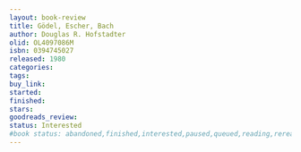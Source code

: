 ```yaml
---
layout: book-review
title: Gödel, Escher, Bach
author: Douglas R. Hofstadter
olid: OL4097086M
isbn: 0394745027
released: 1980
categories: 
tags: 
buy_link: 
started: 
finished: 
stars: 
goodreads_review: 
status: Interested
#book status: abandoned,finished,interested,paused,queued,reading,reread
---
```


